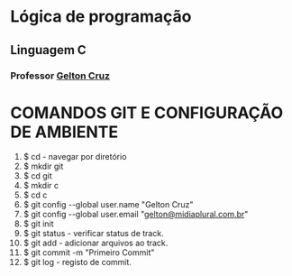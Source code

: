 ﻿# Lógica de programação 
## Linguagem C
### Professor [Gelton Cruz](https://github.com/geltoncruz/ "Gelton Cruz")


# COMANDOS GIT E CONFIGURAÇÃO DE AMBIENTE

01. $ cd -  navegar por diretório
02. $ mkdir git
03. $ cd git
04. $ mkdir c
05. $ cd c
06. $ git config --global user.name "Gelton Cruz"
07. $ git config --global user.email "gelton@midiaplural.com.br"
08. $ git init 
09. $ git status  - verificar status de track.
10. $ git add  - adicionar arquivos ao track.
11. $ git commit -m "Primeiro Commit"
12. $ git log - registo de commit.
